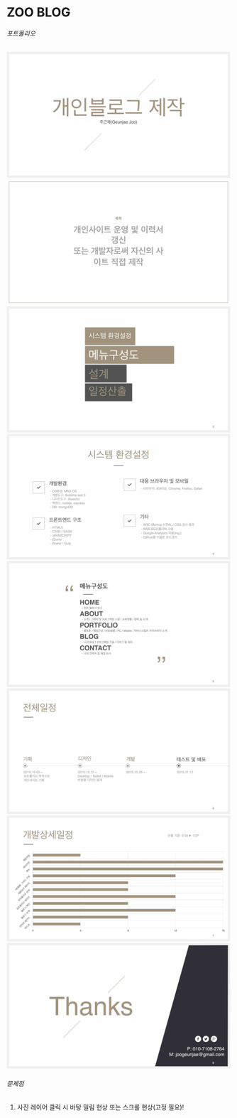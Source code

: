 # ZOO BLOG
###### 포트폴리오
<img src="Assets/img/img01.jpg" alt="소개">
<img src="Assets/img/img02.jpg" alt="목적">
<img src="Assets/img/img03.jpg" alt="메뉴">
<img src="Assets/img/img04.jpg" alt="시스템 환경설정">
<img src="Assets/img/img05.jpg" alt="메뉴 구성도">
<img src="Assets/img/img06.jpg" alt="전체일정">
<img src="Assets/img/img07.jpg" alt="개발 상세일정">
<img src="Assets/img/img08.jpg" alt="연락처">

###### 문제점
>
1. 사진 레이어 클릭 시 바탕 밀림 현상 또는 스크롤 현상(고정 필요)!<br>
